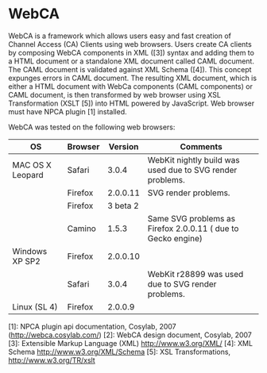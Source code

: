 # WebCA
WebCA is a framework which allows users easy and fast creation of Channel
Access (CA) Clients using web browsers.  Users create CA clients by composing
WebCA components in XML ([3]) syntax and adding them to a HTML document or a
standalone XML document called CAML document. The CAML document is validated
against XML Schema ([4]). This concept expunges errors in CAML document.  The
resulting XML document, which is either a HTML document with WebCa components
(CAML components) or CAML document, is then transformed by web browser using
XSL Transformation (XSLT [5]) into HTML powered by JavaScript.  Web browser
must have NPCA plugin [1] installed.

WebCA was tested on the following web browsers:

| OS  | Browser | Version | Comments |
| --- | ---     | ---     | ---      |
| MAC OS X Leopard | Safari | 3.0.4 | WebKit nightly build was used due to SVG render problems. |
|     | Firefox | 2.0.0.11 | SVG render problems. |
|     | Firefox | 3 beta 2 | |
|     | Camino | 1.5.3 | Same SVG problems as Firefox  2.0.0.11 ( due to Gecko engine) |
| Windows XP SP2 | Firefox | 2.0.0.10 | |
|     | Safari | 3.0.4 | WebKit r28899 was used due to SVG render problems. |
| Linux  (SL 4) | Firefox | 2.0.0.9 | |

[1]: NPCA plugin api documentation, Cosylab, 2007 (http://webca.cosylab.com/)
[2]: WebCA design document, Cosylab, 2007
[3]: Extensible Markup Language (XML) http://www.w3.org/XML/
[4]: XML Schema http://www.w3.org/XML/Schema
[5]: XSL Transformations, http://www.w3.org/TR/xslt
